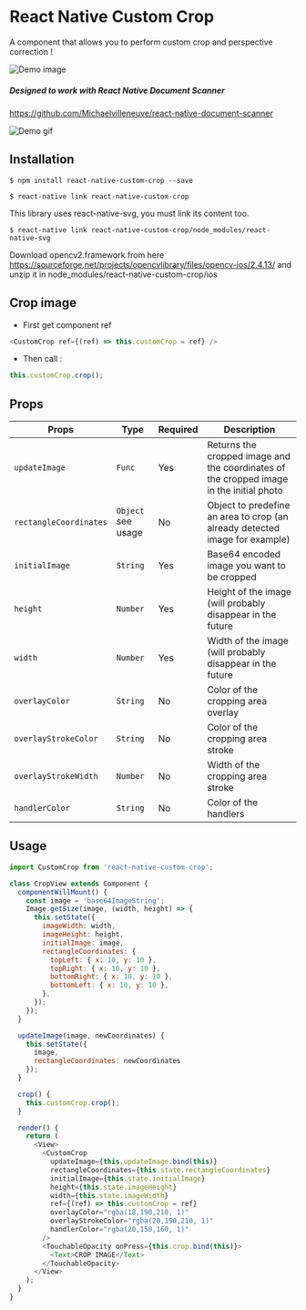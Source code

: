 
# React Native Custom Crop

A component that allows you to perform custom crop and perspective correction !

![Demo image](https://s3-eu-west-1.amazonaws.com/michaelvilleneuve/demo-crop.gif)

##### Designed to work with React Native Document Scanner
https://github.com/Michaelvilleneuve/react-native-document-scanner

![Demo gif](https://raw.githubusercontent.com/Michaelvilleneuve/react-native-document-scanner/master/images/demo.gif)

## Installation

`$ npm install react-native-custom-crop --save`

`$ react-native link react-native-custom-crop`

This library uses react-native-svg, you must link its content too.

`$ react-native link react-native-custom-crop/node_modules/react-native-svg`

Download opencv2.framework from here https://sourceforge.net/projects/opencvlibrary/files/opencv-ios/2.4.13/ and unzip it in node_modules/react-native-custom-crop/ios

## Crop image

- First get component ref
```javascript
<CustomCrop ref={(ref) => this.customCrop = ref} />
```

- Then call :
```javascript
this.customCrop.crop();
```

## Props

| Props             | Type            | Required | Description                                                                                |
|-------------------|-----------------|-----------------|---------------------------------------------------------------------------------------------|
| `updateImage` | `Func`        | Yes | Returns the cropped image and the coordinates of the cropped image in the initial photo |
| `rectangleCoordinates`            | `Object` see usage | No | Object to predefine an area to crop (an already detected image for example) |
| `initialImage`            | `String` | Yes | Base64 encoded image you want to be cropped |
| `height`            | `Number` | Yes | Height of the image (will probably disappear in the future |
| `width`            | `Number` | Yes | Width of the image (will probably disappear in the future |
| `overlayColor`            | `String` | No | Color of the cropping area overlay  |
| `overlayStrokeColor`            | `String` | No | Color of the cropping area stroke  |
| `overlayStrokeWidth`            | `Number` | No | Width of the cropping area stroke  |
| `handlerColor`            | `String` | No | Color of the handlers  |


## Usage

```javascript
import CustomCrop from 'react-native-custom-crop';

class CropView extends Component {
  componentWillMount() {
    const image = 'base64ImageString';
    Image.getSize(image, (width, height) => {
      this.setState({
        imageWidth: width,
        imageHeight: height,
        initialImage: image,
        rectangleCoordinates: {
          topLeft: { x: 10, y: 10 },
          topRight: { x: 10, y: 10 },
          bottomRight: { x: 10, y: 10 },
          bottomLeft: { x: 10, y: 10 },
        },
      });
    });
  }

  updateImage(image, newCoordinates) {
    this.setState({
      image,
      rectangleCoordinates: newCoordinates
    });
  }

  crop() {
    this.customCrop.crop();
  }

  render() {
    return (
      <View>
        <CustomCrop
          updateImage={this.updateImage.bind(this)}
          rectangleCoordinates={this.state.rectangleCoordinates}
          initialImage={this.state.initialImage}
          height={this.state.imageHeight}
          width={this.state.imageWidth}
          ref={(ref) => this.customCrop = ref}
          overlayColor="rgba(18,190,210, 1)"
          overlayStrokeColor="rgba(20,190,210, 1)"
          handlerColor="rgba(20,150,160, 1)"
        />
        <TouchableOpacity onPress={this.crop.bind(this)}>
          <Text>CROP IMAGE</Text>
        </TouchableOpacity>
      </View>
    );
  }
}
```
